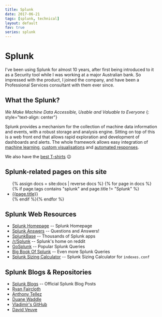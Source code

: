 ```yaml
---
title: Splunk
date: 2017-06-21
tags: [splunk, technical]
layout: default
fav: true
series: splunk
---
```


# Splunk

I've been using Splunk for almost 10 years, after first being introduced to it
as a Security tool while I was working at a major Australian bank. So impressed
with the product, I joined the company, and have been a Professional Services
consultant with them ever since.

## What the Splunk?


*We Make Machine Data Accessible, Usable and Valuable to Everyone*
{: style="text-align: center"}

Splunk provides a mechanism for the collection of machine data information and
events, with a robust storage and analysis engine. Sitting on top of this is
a web front end that allows rapid exploration and development of dashboards and
alerts. The whole framework allows easy integration of 
[machine learning](https://splunkbase.splunk.com/app/2890/), 
[custom visualisations](http://docs.splunk.com/Documentation/Splunk/latest/AdvancedDev/CustomVizDevOverview) and 
[automated responses](https://www.splunk.com/en_us/solutions/solution-areas/security-and-fraud/adaptive-response-initiative.html).

We also have the [best T-shirts](https://www.co-store.com/splunk) 😉 

## Splunk-related pages on this site
<ul>
{% assign docs = site:docs | reverse docs %}
{% for page in docs %}{% if page.tags contains "splunk" and page.title != "Splunk"  %}
<li><a href="{{page.url}}">{{page.title}}</a></li>
{% endif %}{% endfor %}
</ul>

## Splunk Web Resources
* [Splunk Homepage](http://splunk.com) -- Splunk Homepage
* [Splunk Answers](https://answers.splunk.com/index.html) -- Questions and Answers!
* [SplunkBase](http://splunkbase.splunk.com) -- Thousands of Splunk apps
* [/r/Splunk](http://reddit.com/r/splunk) -- Splunk's home on reddit
* [GoSplunk](http://gosplunk.com/) -- Popular Splunk Queries
* [Big Book Of Splunk](http://www.bbosearch.com/) -- Even more Splunk Queries
* [Splunk Sizing Calculator](https://splunk-sizing.appspot.com/) -- Splunk Sizing Calculator for `indexes.conf`

## Splunk Blogs & Repositories
* [Splunk Blogs](https://www.splunk.com/blog/) -- Official Splunk Blog Posts
* [Ryan Faircloth](http://www.rfaircloth.com/)
* [Anthony Tellez](http://anthonygtellez.github.io/)
* [Duane Waddle](http://www.duanewaddle.com/)
* [Vladimir's GitHub](https://github.com/hire-vladimir/)
* [David Veuve](https://www.davidveuve.com/tech/)
